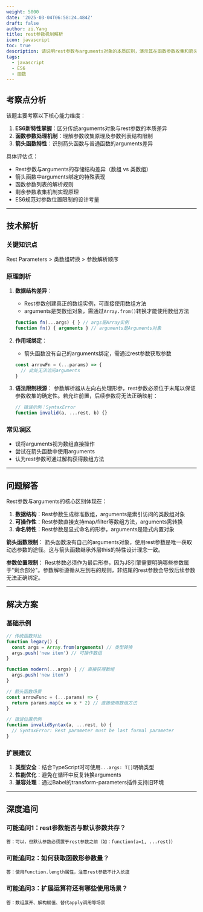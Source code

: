 ```yaml
---
weight: 5000
date: '2025-03-04T06:58:24.484Z'
draft: false
author: zi.Yang
title: rest参数机制解析
icon: javascript
toc: true
description: 请说明rest参数与arguments对象的本质区别，演示其在函数参数收集和箭头函数中的特殊使用限制，并解释为何rest参数必须作为最后一个形参。
tags:
  - javascript
  - ES6
  - 函数
---
```


## 考察点分析

该题主要考察以下核心能力维度：

1. **ES6新特性掌握**：区分传统arguments对象与rest参数的本质差异
2. **函数参数处理机制**：理解参数收集原理及参数列表结构限制
3. **箭头函数特性**：识别箭头函数与普通函数的arguments差异

具体评估点：

- Rest参数与arguments的存储结构差异（数组 vs 类数组）
- 箭头函数中arguments绑定的特殊表现
- 函数参数列表的解析规则
- 剩余参数收集机制实现原理
- ES6规范对参数位置限制的设计考量

---

## 技术解析

### 关键知识点

Rest Parameters > 类数组转换 > 参数解析顺序

### 原理剖析

1. **数据结构差异**：
   - Rest参数创建真正的数组实例，可直接使用数组方法
   - arguments是类数组对象，需通过`Array.from()`转换才能使用数组方法

   ```javascript
   function fn(...args) { } // args是Array实例
   function fn() { arguments } // arguments是Arguments对象
   ```

2. **作用域绑定**：
   - 箭头函数没有自己的arguments绑定，需通过rest参数获取参数

   ```javascript
   const arrowFn = (...params) => { 
     // 此处无法访问arguments
   }
   ```

3. **语法限制根源**：
   参数解析器从左向右处理形参，rest参数必须位于末尾以保证参数收集的确定性。若允许前置，后续参数将无法正确映射：

   ```javascript
   // 错误示例：SyntaxError
   function invalid(a, ...rest, b) {} 
   ```

### 常见误区

- 误将arguments视为数组直接操作
- 尝试在箭头函数中使用arguments
- 认为rest参数可通过解构获得数组方法

---

## 问题解答

Rest参数与arguments的核心区别体现在：

1. **数据结构**：Rest参数生成标准数组，arguments是索引访问的类数组对象
2. **可操作性**：Rest参数直接支持map/filter等数组方法，arguments需转换
3. **命名特性**：Rest参数是显式命名的形参，arguments是隐式内置对象

**箭头函数限制**：
箭头函数没有自己的arguments对象，使用rest参数是唯一获取动态参数的途径。这与箭头函数继承外层this的特性设计理念一致。

**参数位置限制**：
Rest参数必须作为最后形参，因为JS引擎需要明确哪些参数属于"剩余部分"。参数解析遵循从左到右的规则，非结尾的rest参数会导致后续参数无法正确绑定。

---

## 解决方案

### 基础示例

```javascript
// 传统函数对比
function legacy() {
  const args = Array.from(arguments) // 类型转换
  args.push('new item') // 可操作数组
}

function modern(...args) { // 直接获得数组
  args.push('new item')
}

// 箭头函数场景
const arrowFunc = (...params) => {
  return params.map(x => x * 2) // 直接使用数组方法
}

// 错误位置示例
function invalidSyntax(a, ...rest, b) { 
  // SyntaxError: Rest parameter must be last formal parameter
}
```

### 扩展建议

1. **类型安全**：结合TypeScript时可使用`...args: T[]`明确类型
2. **性能优化**：避免在循环中反复转换arguments
3. **兼容处理**：通过Babel的transform-parameters插件支持旧环境

---

## 深度追问

### 可能追问1：rest参数能否与默认参数共存？

`答：可以，但默认参数必须置于rest参数之前（如：function(a=1, ...rest)）`

### 可能追问2：如何获取函数形参数量？

`答：使用Function.length属性，注意rest参数不计入长度`

### 可能追问3：扩展运算符还有哪些使用场景？

`答：数组展开、解构赋值、替代apply调用等场景`
